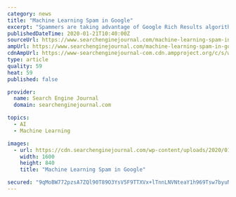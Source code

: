 ```yaml
---
category: news
title: "Machine Learning Spam in Google"
excerpt: "Spammers are taking advantage of Google Rich Results algorithms in order to place content at the top of Google search. Spammers are taking advantage of machine learning technologies to automatically create video content from web pages and vice versa. The same technology can be used to create text content from podcasts and podcast content from ..."
publishedDateTime: 2020-01-21T10:40:00Z
sourceUrl: https://www.searchenginejournal.com/machine-learning-spam-in-google/344359/
ampUrl: https://www.searchenginejournal.com/machine-learning-spam-in-google/344359/amp/
cdnAmpUrl: https://www-searchenginejournal-com.cdn.ampproject.org/c/s/www.searchenginejournal.com/machine-learning-spam-in-google/344359/amp/
type: article
quality: 59
heat: 59
published: false

provider:
  name: Search Engine Journal
  domain: searchenginejournal.com

topics:
  - AI
  - Machine Learning

images:
  - url: https://cdn.searchenginejournal.com/wp-content/uploads/2020/01/machine-learning-spam-5e26c3c13dc1a.png
    width: 1600
    height: 840
    title: "Machine Learning Spam in Google"

secured: "9qMoBW772pzsA7ZQl90T89O3YsV5F9TTXVx+lTnnLNVNteaY1h969Tsw7byuN2EwqgfnMsjWoZjDER8zTqHq6takOuvhO7mVaAHCbdW/mgZrb4UPMRwhhkc40q5gJoQUNL03Fkxos27dLBo789xHtdXD8kMPOWI6R+DonRqq8B/8Ki4FAjCWHXK5l9d8iONBDrMq0+vpKZA0qqtZjMOYNUQ6YOATF4apPpXeFAFsfoh2qiSWOyh8WrcZG/XSZfb84jmfDNbKqC6YUGb3QWoEHIDMgzcdvDbig1g5uJZzdPvQ7hMwRv/PYlv/Z7Cb1cW3iFI3k59Lana6h9Y8yRqcO34F3tRxjucndtJAapC2XdMLizKPgqwqBOEdOf/GiWZbBhnX/zpeQkUyqsVkjXlm83XaTwNkEBPU25zTqgaDHkbsF+9ZozQXHnaOkeX9hdRh3HknDF6HrqLUS9838rjHIA==;NeN8NB9mDEwzbE723bJ2/g=="
---
```


